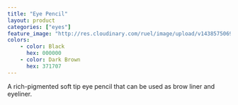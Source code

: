 ```yaml
---
title: "Eye Pencil"
layout: product
categories: ["eyes"]
feature_image: "http://res.cloudinary.com/ruel/image/upload/v1438575069/fs/no-image.jpg"
colors:
    - color: Black
      hex: 000000
    - color: Dark Brown
      hex: 371707
---
```

A rich-pigmented soft tip eye pencil that can be used as brow liner and eyeliner.